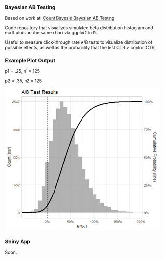 ### Bayesian AB Testing

Based on work at: <a href="https://www.countbayesie.com/blog/2015/4/25/bayesian-ab-testing" target="_blank">Count Bayesie Bayesian AB Testing</a>  

Code repository that visualizes simulated beta distribution histogram and ecdf plots on the same chart via ggplot2 in R.

Useful to measure click-through rate A/B tests to visualize distribution of possible effects, as well as the probability that the test CTR > control CTR

### Example Plot Output

p1 = .25,
n1 = 125

p2 = .35,
n2 = 125

![Sample Plot](Rplot.png)

### Shiny App

Soon.





